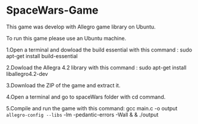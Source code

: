 # SpaceWars-Game
This game was develop with Allegro game library on Ubuntu.

To run this game please use an Ubuntu machine. 

1.Open a terminal and dowload the build essential with this command : sudo apt-get install build-essential

2.Dowload the Allegra 4.2 library with this command : sudo apt-get install liballegro4.2-dev

3.Download the ZIP of the game and extract it.

4.Open a terminal and go to spaceWars folder with cd command.

5.Compile and run the game with this command: gcc main.c -o output `allegro-config --libs` -lm -pedantic-errors -Wall &
& ./output
